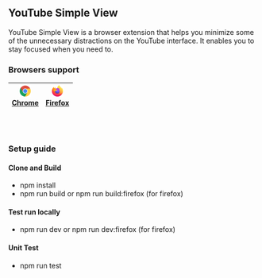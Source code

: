 ## YouTube Simple View

YouTube Simple View is a browser extension that helps you minimize some of the unnecessary distractions on the YouTube interface. It enables you to stay focused when you need to.

### Browsers support

|  [<img src="./assets/chrome_48.png" alt="Chrome" width="24px" height="24px" /><br/>Chrome](https://chromewebstore.google.com/detail/youtube-simple-view-hide/gppllamhaciichleihemgilcpledblpn) | [<img src="./assets/firefox_48.png" alt="Firefox" width="24px" height="24px" /><br/>Firefox](https://addons.mozilla.org/en-US/firefox/addon/youtube-simple-view) |
| -------------------------------------------------------------------------------------------------------------------------------------------------------------------------------------------------------------------- | ------------------------------------------------------------------------------------------------------------------------------------------------------------------------------------------------------------------------------------------------- |

<br><br>

### Setup guide

#### Clone and Build
- npm install
- npm run build or npm run build:firefox (for firefox)

#### Test run locally
- npm run dev or npm run dev:firefox (for firefox)

#### Unit Test
- npm run test
